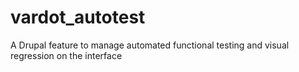 # vardot_autotest
A Drupal feature to manage automated functional testing and visual regression on the interface
